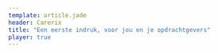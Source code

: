 ```yaml
---
template: article.jade
header: Carerix
title: "Een eerste indruk, voor jou en je opdrachtgevers"
player: true
---
```


<div id="el" style="display: none">
<video type="flipbase" data-video-id="8f1c69d5-b847-49e7-aede-4f6107e6655d"></video>
</div>
<script>
  Flipbase.player({
    playerId: '2419b1eb-fcfc-45b0-bde8-9a3c4d43c804'
  });
</script>